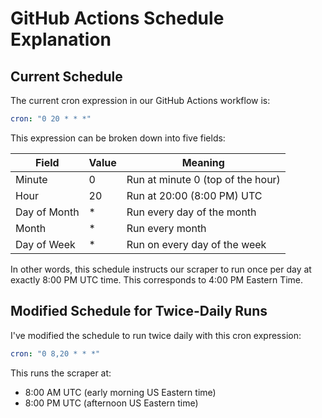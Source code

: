 # GitHub Actions Schedule Explanation

## Current Schedule

The current cron expression in our GitHub Actions workflow is:

```yaml
cron: "0 20 * * *"
```

This expression can be broken down into five fields:

| Field | Value | Meaning |
|-------|-------|---------|
| Minute | 0 | Run at minute 0 (top of the hour) |
| Hour | 20 | Run at 20:00 (8:00 PM) UTC |
| Day of Month | * | Run every day of the month |
| Month | * | Run every month |
| Day of Week | * | Run on every day of the week |

In other words, this schedule instructs our scraper to run once per day at exactly 8:00 PM UTC time. This corresponds to 4:00 PM Eastern Time.

## Modified Schedule for Twice-Daily Runs

I've modified the schedule to run twice daily with this cron expression:

```yaml
cron: "0 8,20 * * *"
```

This runs the scraper at:
- 8:00 AM UTC (early morning US Eastern time)
- 8:00 PM UTC (afternoon US Eastern time)